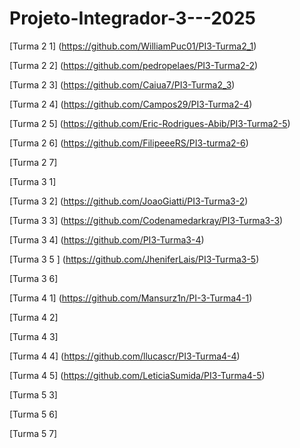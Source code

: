 # Projeto-Integrador-3---2025

[Turma 2 1] (https://github.com/WilliamPuc01/PI3-Turma2_1)

[Turma 2 2] (https://github.com/pedropelaes/PI3-Turma2-2)

[Turma 2 3] (https://github.com/Caiua7/PI3-Turma2_3)

[Turma 2 4] (https://github.com/Campos29/PI3-Turma2-4)

[Turma 2 5] (https://github.com/Eric-Rodrigues-Abib/PI3-Turma2-5)

[Turma 2 6] (https://github.com/FilipeeeRS/PI3-turma2-6)

[Turma 2 7]

[Turma 3 1]

[Turma 3 2] (https://github.com/JoaoGiatti/PI3-Turma3-2)

[Turma 3 3] (https://github.com/Codenamedarkray/PI3-Turma3-3)

[Turma 3 4] (https://github.com/PI3-Turma3-4)

[Turma 3 5 ] (https://github.com/JheniferLais/PI3-Turma3-5)

[Turma 3 6]

[Turma 4 1]  (https://github.com/Mansurz1n/PI-3-Turma4-1)

[Turma 4 2]

[Turma 4 3]

[Turma 4 4] (https://github.com/llucascr/PI3-Turma4-4)

[Turma 4 5] (https://github.com/LeticiaSumida/PI3-Turma4-5)

[Turma 5 3]

[Turma 5 6]

[Turma 5 7]


